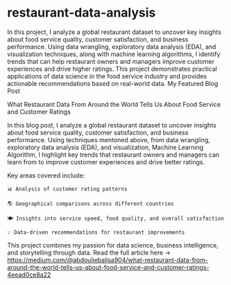 # restaurant-data-analysis
 In this project, I analyze a global restaurant dataset to uncover key insights about food service quality, customer satisfaction, and business performance.  Using data wrangling, exploratory data analysis (EDA), and visualization techniques, along with machine learning algorithms, I identify trends that can help restaurant owners and managers improve customer experiences and drive higher ratings.  This project demonstrates practical applications of data science in the food service industry and provides actionable recommendations based on real-world data.
My Featured Blog Post

What Restaurant Data From Around the World Tells Us About Food Service and Customer Ratings

In this blog post, I analyze a global restaurant dataset to uncover insights about food service quality, customer satisfaction, and business performance.
Using techniques mentoned above, from data wrangling, exploratory data analysis (EDA), and visualization, Machine Learning Algorithm, I highlight key trends that restaurant owners and managers can learn from to improve customer experiences and drive better ratings.

Key areas covered include:

    📊 Analysis of customer rating patterns

    🌎 Geographical comparisons across different countries

    🍽️ Insights into service speed, food quality, and overall satisfaction

    💡 Data-driven recommendations for restaurant improvements

This project combines my passion for data science, business intelligence, and storytelling through data.
Read the full article here →
https://medium.com/@abdouliebalisa904/what-restaurant-data-from-around-the-world-tells-us-about-food-service-and-customer-ratings-4eead0ce8a22
